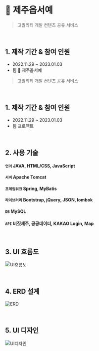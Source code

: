 # :pushpin: 제주옵서예
>고퀄리티 개발 컨텐츠 공유 서비스  

</br>

## 1. 제작 기간 & 참여 인원
- 2022.11.29 ~ 2023.01.03
- 팀 :pushpin: 제주옵서예
>고퀄리티 개발 컨텐츠 공유 서비스  

</br>

## 1. 제작 기간 & 참여 인원
- 2022.11.29 ~ 2023.01.03
- 팀 프로젝트

</br>

## 2. 사용 기술
#### `언어`        JAVA, HTML/CSS, JavaScript
#### `서버`        Apache Tomcat
#### `프레임워크`  Spring, MyBatis
#### `라이브러리`  Bootstrap, jQuery, JSON, lombok
#### `DB`          MySQL
#### `API`         비짓제주, 공공데이터, KAKAO Login, Map

</br>

## 3. UI 흐름도
![UI흐름도](https://github.com/user-attachments/assets/ef22ea71-609b-453a-af12-e6755b1060d8)

</br>

## 4. ERD 설계
![ERD](https://github.com/user-attachments/assets/3dbb7af1-8651-4f98-bd66-65d6931174a8)

</br>

## 5. UI 디자인
![UI디자인](https://github.com/user-attachments/assets/7583b4cd-7656-4097-be8a-ba78d4eb0e98)


